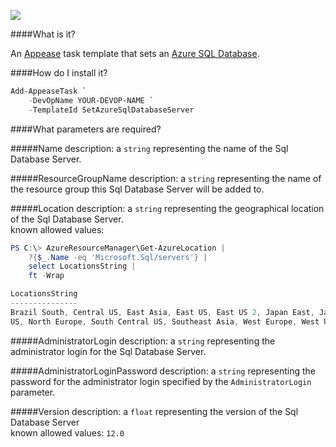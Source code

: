 ![](https://ci.appveyor.com/api/projects/status/snr9hsdt7ut9g56y?svg=true)

####What is it?

An [Appease](http://appease.io) task template that sets an [Azure SQL Database](http://azure.microsoft.com/en-us/services/sql-database/).

####How do I install it?

```PowerShell
Add-AppeaseTask `
    -DevOpName YOUR-DEVOP-NAME `
    -TemplateId SetAzureSqlDatabaseServer
```

####What parameters are required?

#####Name
description: a `string` representing the name of the Sql Database Server.

#####ResourceGroupName
description: a `string` representing the name of the resource group this Sql Database Server will be added to.

#####Location
description: a `string` representing the geographical location of the Sql Database Server.  
known allowed values: 
```PowerShell
PS C:\> AzureResourceManager\Get-AzureLocation |
    ?{$_.Name -eq 'Microsoft.Sql/servers'} |
    select LocationsString |
    ft -Wrap

LocationsString                                                                                 
---------------                                                                                 
Brazil South, Central US, East Asia, East US, East US 2, Japan East, Japan West, North Central  
US, North Europe, South Central US, Southeast Asia, West Europe, West US
```

#####AdministratorLogin
description: a `string` representing the administrator login for the Sql Database Server.

#####AdministratorLoginPassword
description: a `string` representing the password for the administrator login specified by the `AdministratorLogin` parameter.

#####Version
description: a `float` representing the version of the Sql Database Server  
known allowed values: `12.0`
